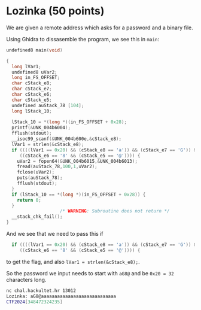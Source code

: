 # Lozinka (50 points)

We are given a remote address which asks for a password and a binary file.

Using Ghidra to dissasemble the program, we see this in `main`:

```c
undefined8 main(void)

{
  long lVar1;
  undefined8 uVar2;
  long in_FS_OFFSET;
  char cStack_e8;
  char cStack_e7;
  char cStack_e6;
  char cStack_e5;
  undefined auStack_78 [104];
  long lStack_10;
  
  lStack_10 = *(long *)(in_FS_OFFSET + 0x28);
  printf(&UNK_004b6004);
  fflush(stdout);
  __isoc99_scanf(&UNK_004b600e,&cStack_e8);
  lVar1 = strlen(&cStack_e8);
  if ((((lVar1 == 0x20) && (cStack_e8 == 'a')) && (cStack_e7 == 'G')) &&
     ((cStack_e6 == '8' && (cStack_e5 == '@')))) {
    uVar2 = fopen64(&UNK_004b6015,&UNK_004b6013);
    fread(auStack_78,100,1,uVar2);
    fclose(uVar2);
    puts(auStack_78);
    fflush(stdout);
  }
  if (lStack_10 == *(long *)(in_FS_OFFSET + 0x28)) {
    return 0;
  }
                    /* WARNING: Subroutine does not return */
  __stack_chk_fail();
}
```

And we see that we need to pass this if
```c
  if ((((lVar1 == 0x20) && (cStack_e8 == 'a')) && (cStack_e7 == 'G')) &&
     ((cStack_e6 == '8' && (cStack_e5 == '@')))) {
```
to get the flag, and also `lVar1 = strlen(&cStack_e8);`.

So the password we input needs to start with `aG8@` and be `0x20 = 32` characters long.

```sh
nc chal.hackultet.hr 13012
Lozinka: aG8@aaaaaaaaaaaaaaaaaaaaaaaaaaaa
CTF2024[348472324235]
```
